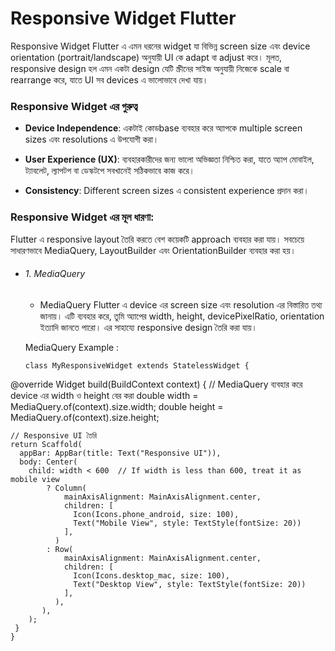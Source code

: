 # Responsive Widget Flutter 


Responsive Widget Flutter এ এমন ধরনের widget যা বিভিন্ন screen size এবং device orientation (portrait/landscape) অনুযায়ী UI কে adapt বা adjust করে। মূলত, responsive design হল এমন একটা design যেটি স্ক্রীনের সাইজ অনুযায়ী নিজেকে scale বা rearrange করে, যাতে UI সব devices এ ভালোভাবে দেখা যায়।

### Responsive Widget এর গুরুত্ব

  - **Device Independence**: একটাই কোডbase ব্যবহার করে অ্যাপকে multiple screen sizes এবং resolutions এ উপযোগী করা।

  - **User Experience (UX)**: ব্যবহারকারীদের জন্য ভালো অভিজ্ঞতা নিশ্চিত করা, যাতে অ্যাপ মোবাইল, ট্যাবলেট, ল্যাপটপ বা ডেস্কটপে সবখানেই সঠিকভাবে কাজ করে।

  - **Consistency**: Different screen sizes এ consistent experience প্রদান করা।


###  Responsive Widget এর মূল ধারণা:

Flutter এ responsive layout তৈরি করতে বেশ কয়েকটি approach ব্যবহার করা যায়। সবচেয়ে সাধারণভাবে MediaQuery, LayoutBuilder এবং OrientationBuilder ব্যবহার করা হয়।

   - ###### 1. MediaQuery

       - MediaQuery Flutter এ device এর screen size এবং resolution এর বিস্তারিত তথ্য জানায়। এটি ব্যবহার করে, তুমি অ্যাপের width, height, devicePixelRatio, orientation ইত্যাদি জানতে পারো। এর সাহায্যে responsive design তৈরি করা যায়।

       MediaQuery Example :

       ```
       class MyResponsiveWidget extends StatelessWidget {
  @override
  Widget build(BuildContext context) {
    // MediaQuery ব্যবহার করে device এর width ও height বের করা
    double width = MediaQuery.of(context).size.width;
    double height = MediaQuery.of(context).size.height;

    // Responsive UI তৈরি
    return Scaffold(
      appBar: AppBar(title: Text("Responsive UI")),
      body: Center(
        child: width < 600  // If width is less than 600, treat it as mobile view
            ? Column(
                mainAxisAlignment: MainAxisAlignment.center,
                children: [
                  Icon(Icons.phone_android, size: 100),
                  Text("Mobile View", style: TextStyle(fontSize: 20))
                ],
              )
            : Row(
                mainAxisAlignment: MainAxisAlignment.center,
                children: [
                  Icon(Icons.desktop_mac, size: 100),
                  Text("Desktop View", style: TextStyle(fontSize: 20))
                ],
              ),
           ),
        );
     }
    }

```